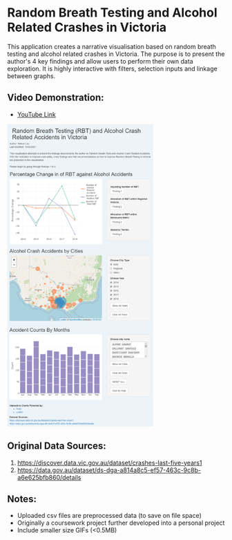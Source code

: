# Random Breath Testing and Alcohol Related Crashes in Victoria

This application creates a narrative visualisation based on random breath testing and alcohol related crashes in Victoria. The purpose is to present the author's 4 key findings and allow users to perform their own data exploration. It is highly interactive with filters, selection inputs and linkage between graphs.

## Video Demonstration:
- [YouTube Link](https://www.youtube.com/watch?v=SOE81-NHeXU)

<img src="https://github.com/nelson-luu/rbt_crashes/blob/main/screenshots/overview.png" height="700">

## Original Data Sources:
1. https://discover.data.vic.gov.au/dataset/crashes-last-five-years1
2. https://data.gov.au/dataset/ds-dga-a814a8c5-ef57-463c-9c8b-a6e625bfb860/details

## Notes:
- Uploaded csv files are preprocessed data (to save on file space)
- Originally a coursework project further developed into a personal project
- Include smaller size GIFs (<0.5MB)


